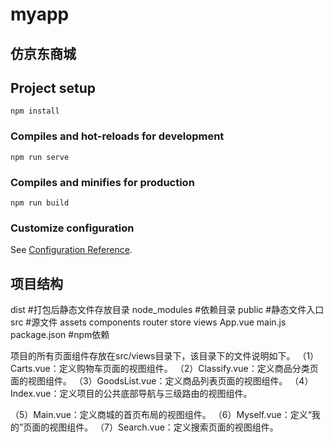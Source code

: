 # myapp

## 仿京东商城

## Project setup
```
npm install
```

### Compiles and hot-reloads for development
```
npm run serve
```

### Compiles and minifies for production
```
npm run build
```

### Customize configuration
See [Configuration Reference](https://cli.vuejs.org/config/).


## 项目结构
dist #打包后静态文件存放目录
node_modules #依赖目录
public #静态文件入口
src #源文件
    assets 
    components
    router
    store
    views
    App.vue
    main.js
package.json  #npm依赖


项目的所有页面组件存放在src/views目录下，该目录下的文件说明如下。
（1）Carts.vue：定义购物车页面的视图组件。
（2）Classify.vue：定义商品分类页面的视图组件。
（3）GoodsList.vue：定义商品列表页面的视图组件。
（4）Index.vue：定义项目的公共底部导航与三级路由的视图组件。

（5）Main.vue：定义商城的首页布局的视图组件。
（6）Myself.vue：定义“我的”页面的视图组件。
（7）Search.vue：定义搜索页面的视图组件。




